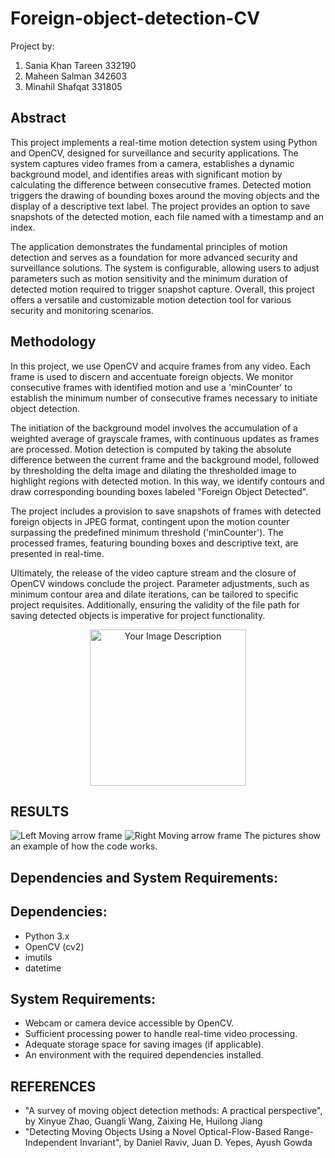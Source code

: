 # Foreign-object-detection-CV
Project by: 
1. Sania Khan Tareen 332190
2. Maheen Salman 342603
3. Minahil Shafqat 331805
## Abstract
This project implements a real-time motion detection system using Python and OpenCV, designed for surveillance and security applications. The system captures video frames from a camera, establishes a dynamic background model, and identifies areas with significant motion by calculating the difference between consecutive frames. Detected motion triggers the drawing of bounding boxes around the moving objects and the display of a descriptive text label. The project provides an option to save snapshots of the detected motion, each file named with a timestamp and an index. 

The application demonstrates the fundamental principles of motion detection and serves as a foundation for more advanced security and surveillance solutions. The system is configurable, allowing users to adjust parameters such as motion sensitivity and the minimum duration of detected motion required to trigger snapshot capture. Overall, this project offers a versatile and customizable motion detection tool for various security and monitoring scenarios.
## Methodology
In this project, we use OpenCV and  acquire frames from any video. Each frame  is used to discern and accentuate foreign objects. We monitor consecutive frames with identified motion and use a 'minCounter' to establish the minimum number of consecutive frames necessary to initiate object detection.

The initiation of the background model involves the accumulation of a weighted average of grayscale frames, with continuous updates as frames are processed. Motion detection is computed by taking the absolute difference between the current frame and the background model, followed by thresholding the delta image and dilating the thresholded image to highlight regions with detected motion. In this way, we identify contours  and draw corresponding bounding boxes labeled "Foreign Object Detected". 

The project includes a provision to save snapshots of frames with detected foreign objects in JPEG format, contingent upon the motion counter surpassing the predefined minimum threshold ('minCounter'). The processed frames, featuring bounding boxes and descriptive text, are presented in real-time. 

Ultimately, the release of the video capture stream and the closure of OpenCV windows conclude the project. Parameter adjustments, such as minimum contour area and dilate iterations, can be tailored to specific project requisites. Additionally, ensuring the validity of the file path for saving detected objects is imperative for project functionality.
<p align="center">
  <img src="https://github.com/SK-Tareen/Foreign-object-detection-CV-/assets/87571978/6861c63f-8c43-41a7-927a-4e8a1cbc2771" alt="Your Image Description" width="250" />
</p>

## RESULTS 
![Left Moving arrow frame](<https://github.com/SK-Tareen/BEE12_CV2_Moving-Foreign-Object-Detection_Sania-Khan/blob/main/Screenshot%202023-12-28%20011042.png?raw=true>)
![Right Moving arrow frame](<https://github.com/SK-Tareen/BEE12_CV2_Moving-Foreign-Object-Detection_Sania-Khan/blob/main/Screenshot%202023-12-28%20010747.png?raw=true>)
The pictures show an example of how the code works.
## Dependencies and System Requirements:
## Dependencies:

- Python 3.x
- OpenCV (cv2)
- imutils
- datetime

## System Requirements:

- Webcam or camera device accessible by OpenCV.
- Sufficient processing power to handle real-time video processing.
- Adequate storage space for saving images (if applicable).
- An environment with the required dependencies installed.

## REFERENCES

* "A survey of moving object detection methods: A practical perspective", by Xinyue Zhao, Guangli Wang, Zaixing He, Huilong Jiang
* "Detecting Moving Objects Using a Novel Optical-Flow-Based Range-Independent Invariant", by Daniel Raviv, Juan D. Yepes, Ayush Gowda

